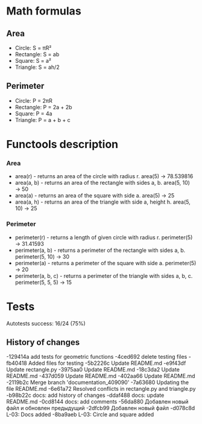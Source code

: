 # Math formulas
## Area
- Circle: S = πR²
- Rectangle: S = ab
- Square: S = a²
- Triangle: S = ah/2

## Perimeter
- Circle: P = 2πR
- Rectangle: P = 2a + 2b
- Square: P = 4a
- Triangle: P = a + b + c


# Functools description

### Area
- area(r) - returns an area of the circle with radius r.
    area(5) → 78.539816
- area(a, b) - returns an area of the rectangle with sides a, b.
    area(5, 10) → 50
- area(a) - returns an area of the square with side a.
    area(5) → 25
- area(a, h) - returns an area of the triangle with side a, height h.
    area(5, 10) → 25

### Perimeter
- perimeter(r) - returns a length of given circle with radius r. 
    perimeter(5) → 31.41593
- perimeter(a, b) - returns a perimeter of the rectangle with sides a, b.
    perimeter(5, 10) → 30
- perimeter(a) - returns a perimeter of the square with side a.
    perimeter(5) → 20
- perimeter(a, b, c) - returns a perimeter of the triangle with sides a, b, c.
    perimeter(5, 5, 5) → 15

# Tests  
Autotests success: 16/24 (75%)  

## History of changes
-129414a add tests for geometric functions
-4ced692 delete testing files
-fb40418 Added files for testing
-5b2226c Update README.md
-e9f43df Update rectangle.py
-3975aa0 Update README.md
-18c3da2 Update README.md
-437d059 Update README.md
-402aa66 Update README.md
-2119b2c Merge branch 'documentation_409090'
-7a63680 Updating the file README.md
-6e61a72 Resolved conflicts in rectangle.py and triangle.py
-b98b22c docs: add history of changes
-ddaf488 docs: update README.md
-0cd8144 docs: add comments
-56da880 Добавлен новый файл и обновлен предыдущий
-2dfcb99 Добавлен новый файл
-d078c8d L-03: Docs added
-8ba9aeb L-03: Circle and square added

